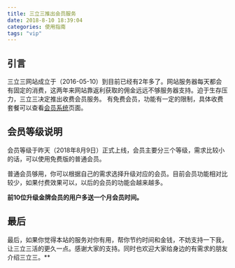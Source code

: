 ```yaml
---
title: 三立三推出会员服务
date: 2018-8-10 18:39:04
categories: 使用指南
tags: "vip"
---
```


## 引言

三立三网站成立于（2016-05-10）到目前已经有2年多了。网站服务器每天都会有固定的消费，这两年来网站靠返利获取的佣金远远不够服务器支持。迫于生存压力，三立三决定推出收费会员服务。
有免费会员，功能有一定的限制，具体收费套餐可以查看[会员系统](https://3li3.com/site/pricing)页面。

## 会员等级说明

会员等级于昨天（2018年8月9日）正式上线，会员主要分三个等级，需求比较小的话，可以使用免费版的普通会员。

普通会员够用，你可以根据自己的需求选择升级对应的会员。目前会员功能相对比较少，如果付费效果可以，以后的会员的功能会越来越多。

**前10位升级金牌会员的用户多送一个月会员时间。**

## 最后

最后，如果你觉得本站的服务对你有用，帮你节约时间和金钱，不妨支持一下我，让三立三活的更久一点。感谢大家的支持。同时也欢迎大家给身边的有需求的朋友介绍三立三。**
